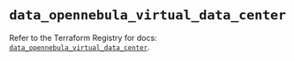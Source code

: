 # `data_opennebula_virtual_data_center`

Refer to the Terraform Registry for docs: [`data_opennebula_virtual_data_center`](https://registry.terraform.io/providers/opennebula/opennebula/1.5.0/docs/data-sources/virtual_data_center).
